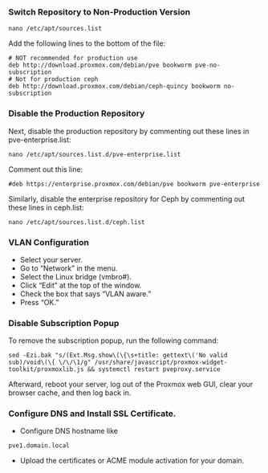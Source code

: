 ### Switch Repository to Non-Production Version

```
nano /etc/apt/sources.list
```

Add the following lines to the bottom of the file:

```
# NOT recommended for production use
deb http://download.proxmox.com/debian/pve bookworm pve-no-subscription
# Not for production ceph
deb http://download.proxmox.com/debian/ceph-quincy bookworm no-subscription
```

### Disable the Production Repository

Next, disable the production repository by commenting out these lines in pve-enterprise.list:

```
nano /etc/apt/sources.list.d/pve-enterprise.list
```

Comment out this line:
```
#deb https://enterprise.proxmox.com/debian/pve bookworm pve-enterprise
```

Similarly, disable the enterprise repository for Ceph by commenting out these lines in ceph.list:

```
nano /etc/apt/sources.list.d/ceph.list
```

### VLAN Configuration

- Select your server.
- Go to “Network” in the menu.
- Select the Linux bridge (vmbro#).
- Click “Edit” at the top of the window.
- Check the box that says “VLAN aware.”
- Press “OK.”

### Disable Subscription Popup
To remove the subscription popup, run the following command:

```
sed -Ezi.bak "s/(Ext.Msg.show\(\{\s+title: gettext\('No valid sub)/void\(\{ \/\/\1/g" /usr/share/javascript/proxmox-widget-toolkit/proxmoxlib.js && systemctl restart pveproxy.service
```
Afterward, reboot your server, log out of the Proxmox web GUI, clear your browser cache, and then log back in.

### Configure DNS and Install SSL Certificate.
- Configure DNS hostname like 

```
pve1.domain.local
```

- Upload the certificates or ACME module activation for your domain.